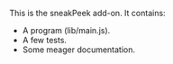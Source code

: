 This is the sneakPeek add-on.  It contains:

* A program (lib/main.js).
* A few tests.
* Some meager documentation.
